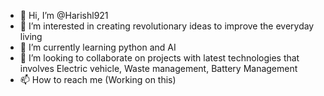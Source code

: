 - 👋 Hi, I’m @Harishl921
- 👀 I’m interested in creating revolutionary ideas to improve the everyday living
- 🌱 I’m currently learning python and AI
- 💞️ I’m looking to collaborate on projects with latest technologies that involves Electric vehicle, Waste management, Battery Management
- 📫 How to reach me (Working on this)

<!---
Harishl921/Harishl921 is a ✨ special ✨ repository because its `README.md` (this file) appears on your GitHub profile.
You can click the Preview link to take a look at your changes.
--->
